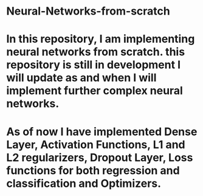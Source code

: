 # Neural-Networks-from-scratch

# In this repository, I am implementing neural networks from scratch. this repository is still in development I will update as and when I will implement further complex neural networks.
# As of now I have implemented Dense Layer, Activation Functions, L1 and L2 regularizers, Dropout Layer, Loss functions for both regression and classification and Optimizers.

